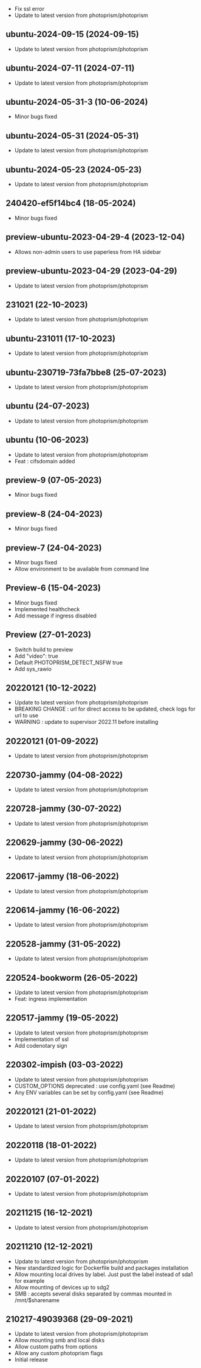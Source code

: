 - Fix ssl error
- Update to latest version from photoprism/photoprism

## ubuntu-2024-09-15 (2024-09-15)
- Update to latest version from photoprism/photoprism

## ubuntu-2024-07-11 (2024-07-11)
- Update to latest version from photoprism/photoprism
## ubuntu-2024-05-31-3 (10-06-2024)
- Minor bugs fixed

## ubuntu-2024-05-31 (2024-05-31)
- Update to latest version from photoprism/photoprism

## ubuntu-2024-05-23 (2024-05-23)
- Update to latest version from photoprism/photoprism
## 240420-ef5f14bc4 (18-05-2024)
- Minor bugs fixed

## preview-ubuntu-2023-04-29-4 (2023-12-04)

- Allows non-admin users to use paperless from HA sidebar

## preview-ubuntu-2023-04-29 (2023-04-29)

- Update to latest version from photoprism/photoprism
## 231021 (22-10-2023)

- Update to latest version from photoprism/photoprism

## ubuntu-231011 (17-10-2023)

- Update to latest version from photoprism/photoprism

## ubuntu-230719-73fa7bbe8 (25-07-2023)

- Update to latest version from photoprism/photoprism

## ubuntu (24-07-2023)

- Update to latest version from photoprism/photoprism

## ubuntu (10-06-2023)

- Update to latest version from photoprism/photoprism
- Feat : cifsdomain added

## preview-9 (07-05-2023)

- Minor bugs fixed

## preview-8 (24-04-2023)

- Minor bugs fixed

## preview-7 (24-04-2023)

- Minor bugs fixed
- Allow environment to be available from command line

## Preview-6 (15-04-2023)

- Minor bugs fixed
- Implemented healthcheck
- Add message if ingress disabled

## Preview (27-01-2023)

- Switch build to preview
- Add "video": true
- Default PHOTOPRISM_DETECT_NSFW true
- Add sys_rawio

## 20220121 (10-12-2022)

- Update to latest version from photoprism/photoprism
- BREAKING CHANGE : url for direct access to be updated, check logs for url to use
- WARNING : update to supervisor 2022.11 before installing

## 20220121 (01-09-2022)

- Update to latest version from photoprism/photoprism

## 220730-jammy (04-08-2022)

- Update to latest version from photoprism/photoprism

## 220728-jammy (30-07-2022)

- Update to latest version from photoprism/photoprism

## 220629-jammy (30-06-2022)

- Update to latest version from photoprism/photoprism

## 220617-jammy (18-06-2022)

- Update to latest version from photoprism/photoprism

## 220614-jammy (16-06-2022)

- Update to latest version from photoprism/photoprism

## 220528-jammy (31-05-2022)

- Update to latest version from photoprism/photoprism

## 220524-bookworm (26-05-2022)

- Update to latest version from photoprism/photoprism
- Feat: ingress implementation

## 220517-jammy (19-05-2022)

- Update to latest version from photoprism/photoprism
- Implementation of ssl
- Add codenotary sign

## 220302-impish (03-03-2022)

- Update to latest version from photoprism/photoprism
- CUSTOM_OPTIONS deprecated : use config.yaml (see Readme)
- Any ENV variables can be set by config.yaml (see Readme)

## 20220121 (21-01-2022)

- Update to latest version from photoprism/photoprism

## 20220118 (18-01-2022)

- Update to latest version from photoprism/photoprism

## 20220107 (07-01-2022)

- Update to latest version from photoprism/photoprism

## 20211215 (16-12-2021)

- Update to latest version from photoprism/photoprism

## 20211210 (12-12-2021)

- Update to latest version from photoprism/photoprism
- New standardized logic for Dockerfile build and packages installation
- Allow mounting local drives by label. Just pust the label instead of sda1 for example
- Allow mounting of devices up to sdg2
- SMB : accepts several disks separated by commas mounted in /mnt/$sharename

## 210217-49039368 (29-09-2021)

- Update to latest version from photoprism/photoprism
- Allow mounting smb and local disks
- Allow custom paths from options
- Allow any custom photoprism flags
- Initial release
